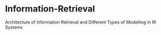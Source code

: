 # Information-Retrieval
Architecture of Information Retrieval and Different Types of Modelling in IR Systems
